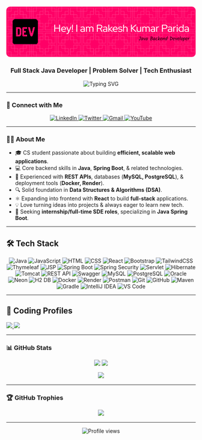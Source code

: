 ![Header](./github-header-image1.png)

<h3 align="center">Full Stack Java Developer | Problem Solver | Tech Enthusiast</h3>

<p align="center">
  <img src="https://readme-typing-svg.herokuapp.com?font=Fira+Code&size=18&pause=1000&center=true&width=435&lines=Passionate+Full+Stack+Developer;Always+Learning+and+Building;Open+to+Collaborations+%F0%9F%92%A1" alt="Typing SVG" />
</p>

---

### 🔗 Connect with Me

<p align="center">
  <a href="https://www.linkedin.com/in/rakesh-kumar-parida-523b55308/" target="_blank">
    <img alt="LinkedIn" src="https://img.shields.io/badge/LinkedIn-0A66C2?style=for-the-badge&logo=linkedin&logoColor=white" />
  </a>
  <a href="https://x.com/SpringDevRakesh" target="_blank">
    <img alt="Twitter" src="https://img.shields.io/badge/Twitter-1DA1F2?style=for-the-badge&logo=twitter&logoColor=white" />
  </a>
  <a href="mailto:rakeshparida2801@gmail.com">
    <img alt="Gmail" src="https://img.shields.io/badge/Gmail-D14836?style=for-the-badge&logo=gmail&logoColor=white" />
  </a>
  <a href="https://youtube.com/@@Rakesh_2801" target="_blank">
    <img alt="YouTube" src="https://img.shields.io/badge/YouTube-FF0000?style=for-the-badge&logo=youtube&logoColor=white" />
  </a>
</p>

---

### 🧑‍💻 About Me

- 🎓 CS student passionate about building **efficient, scalable web applications**.
- 💻 Core backend skills in **Java**, **Spring Boot**, & related technologies.
- 🌱 Experienced with **REST APIs**, databases (**MySQL, PostgreSQL**), & deployment tools (**Docker, Render**).
- 🔍 Solid foundation in **Data Structures & Algorithms (DSA)**.
- ⚛️ Expanding into frontend with **React** to build **full-stack** applications.
- 💡 Love turning ideas into projects & always eager to learn new tech.
- 💼 Seeking **internship/full-time SDE roles**, specializing in **Java Spring Boot**.
  
---

## 🛠️ Tech Stack

<p align="center">

  <!-- Languages -->
  <img src="https://img.shields.io/badge/Java-ED8B00?style=for-the-badge&logo=openjdk&logoColor=white" alt="Java"/>
  <img src="https://img.shields.io/badge/JavaScript-F7DF1E?style=for-the-badge&logo=javascript&logoColor=black" alt="JavaScript"/>
  <img src="https://img.shields.io/badge/HTML5-E34F26?style=for-the-badge&logo=html5&logoColor=white" alt="HTML"/>
  <img src="https://img.shields.io/badge/CSS3-1572B6?style=for-the-badge&logo=css3&logoColor=white" alt="CSS"/>

  <!-- Frontend -->
  <img src="https://img.shields.io/badge/React-20232A?style=for-the-badge&logo=react&logoColor=61DAFB" alt="React"/>
  <img src="https://img.shields.io/badge/Bootstrap-7952B3?style=for-the-badge&logo=bootstrap&logoColor=white" alt="Bootstrap"/>
  <img src="https://img.shields.io/badge/Tailwind_CSS-38B2AC?style=for-the-badge&logo=tailwind-css&logoColor=white" alt="TailwindCSS"/>
  <img src="https://img.shields.io/badge/Thymeleaf-005F0F?style=for-the-badge&logo=spring&logoColor=white" alt="Thymeleaf"/>
  <img src="https://img.shields.io/badge/JSP-F80000?style=for-the-badge&logo=java&logoColor=white" alt="JSP"/>

  <!-- Backend -->
  <img src="https://img.shields.io/badge/Spring_Boot-6DB33F?style=for-the-badge&logo=spring-boot&logoColor=white" alt="Spring Boot"/>
  <img src="https://img.shields.io/badge/Spring_Security-6DB33F?style=for-the-badge&logo=spring-security&logoColor=white" alt="Spring Security"/>
  <img src="https://img.shields.io/badge/Servlet-ED8B00?style=for-the-badge&logo=java&logoColor=white" alt="Servlet"/>
  <img src="https://img.shields.io/badge/Hibernate-59666C?style=for-the-badge&logo=hibernate&logoColor=white" alt="Hibernate"/>
  <img src="https://img.shields.io/badge/Apache_Tomcat-F8DC75?style=for-the-badge&logo=apache-tomcat&logoColor=black" alt="Tomcat"/>
  <img src="https://img.shields.io/badge/REST_API-FF6F00?style=for-the-badge&logo=api&logoColor=white" alt="REST API"/>
  <img src="https://img.shields.io/badge/Swagger-85EA2D?style=for-the-badge&logo=swagger&logoColor=black" alt="Swagger"/>

  <!-- Databases -->
  <img src="https://img.shields.io/badge/MySQL-4479A1?style=for-the-badge&logo=mysql&logoColor=white" alt="MySQL"/>
  <img src="https://img.shields.io/badge/PostgreSQL-4169E1?style=for-the-badge&logo=postgresql&logoColor=white" alt="PostgreSQL"/>
  <img src="https://img.shields.io/badge/Oracle-F80000?style=for-the-badge&logo=oracle&logoColor=white" alt="Oracle"/>
  <img src="https://img.shields.io/badge/Neon-00E5A1?style=for-the-badge&logo=neon&logoColor=black" alt="Neon"/>
  <img src="https://img.shields.io/badge/H2_DB-0066CC?style=for-the-badge&logo=h2&logoColor=white" alt="H2 DB"/>

  <!-- Tools -->
  <img src="https://img.shields.io/badge/Docker-2496ED?style=for-the-badge&logo=docker&logoColor=white" alt="Docker"/>
  <img src="https://img.shields.io/badge/Render-46E3B7?style=for-the-badge&logo=render&logoColor=black" alt="Render"/>
  <img src="https://img.shields.io/badge/Postman-FF6C37?style=for-the-badge&logo=postman&logoColor=white" alt="Postman"/>
  <img src="https://img.shields.io/badge/Git-F05032?style=for-the-badge&logo=git&logoColor=white" alt="Git"/>
  <img src="https://img.shields.io/badge/GitHub-181717?style=for-the-badge&logo=github&logoColor=white" alt="GitHub"/>
  <img src="https://img.shields.io/badge/Maven-C71A36?style=for-the-badge&logo=apache-maven&logoColor=white" alt="Maven"/>
  <img src="https://img.shields.io/badge/Gradle-02303A?style=for-the-badge&logo=gradle&logoColor=white" alt="Gradle"/>
  <img src="https://img.shields.io/badge/IntelliJ_IDEA-000000?style=for-the-badge&logo=intellij-idea&logoColor=white" alt="IntelliJ IDEA"/>
  <img src="https://img.shields.io/badge/VS_Code-007ACC?style=for-the-badge&logo=visual-studio-code&logoColor=white" alt="VS Code"/>

</p>

---

## 🧠 Coding Profiles

<p>
  <a href="https://www.geeksforgeeks.org/user/rakesh009/">
    <img src="https://img.shields.io/badge/GeeksforGeeks-1F8ACB?style=for-the-badge&logo=geeksforgeeks&logoColor=white"/>
  </a>
  <a href="https://leetcode.com/u/Rakesh_009/">
    <img src="https://img.shields.io/badge/LeetCode-FFA116?style=for-the-badge&logo=leetcode&logoColor=black"/>
  </a>
</p>

---

### 📊 GitHub Stats

<p align="center">
  <img src="https://github-readme-stats.vercel.app/api?username=Rakesh0045&show_icons=true&theme=radical&hide_border=true" width="45%"/>
  <img src="https://github-readme-streak-stats.herokuapp.com?user=Rakesh0045&theme=radical&hide_border=true" width="45%"/>
</p>

<p align="center">
  <img src="https://github-readme-stats.vercel.app/api/top-langs/?username=Rakesh0045&layout=compact&theme=radical&hide_border=true" width="45%"/>
</p>

---

### 🏆 GitHub Trophies

<p align="center">
  <img src="https://github-profile-trophy.vercel.app/?username=Rakesh0045&theme=radical&no-frame=true&no-bg=true&margin-w=4" />
</p>

---

<p align="center">
  <img src="https://komarev.com/ghpvc/?username=Rakesh0045&label=Profile%20views&color=0e75b6&style=flat" alt="Profile views" />
</p>
